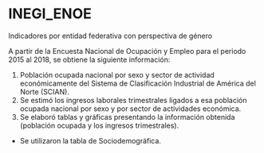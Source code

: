 # INEGI_ENOE
Indicadores por entidad federativa con perspectiva de género

A partir de la Encuesta Nacional de Ocupación y Empleo para el periodo 2015 al 2018, se obtiene la siguiente información:

1. Población ocupada nacional por sexo y sector de actividad económicamente del Sistema de Clasificación Industrial de América del Norte (SCIAN).
2. Se estimó los ingresos laborales trimestrales ligados a esa población ocupada nacional por sexo y por sector de actividades económica.
3. Se elaboró tablas y gráficas presentando la información obtenida (población ocupada y los ingresos trimestrales).

* Se utilizaron la tabla de Sociodemográfica.

